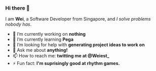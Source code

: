 ### Hi there 👋
I am **Wei**, a Software Developer from Singapore, and *I solve problems nobody has*.

- 🔭 I’m currently working on **nothing**
- 🌱 I’m currently learning **Pega**
- 🤔 I’m looking for help with **generating project ideas to work on**
- 💬 Ask me about **anything!**
- 📫 How to reach me: **twitting me at @Weiest_** 
- ⚡ Fun fact: **I'm suprisingly good at rhythm games.**
